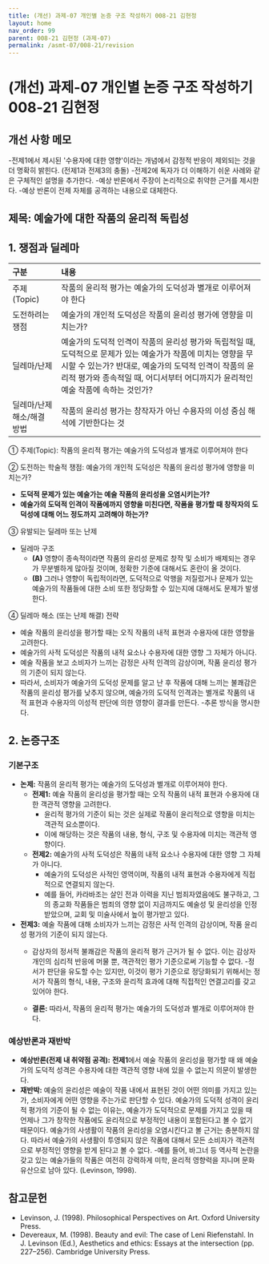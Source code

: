 ```yaml
---
title: (개선) 과제-07 개인별 논증 구조 작성하기 008-21 김현정
layout: home
nav_order: 99
parent: 008-21 김현정 (과제-07)
permalink: /asmt-07/008-21/revision
---
```


# (개선) 과제-07 개인별 논증 구조 작성하기 008-21 김현정 

## 개선 사항 메모
-전제1에서 제시된 '수용자에 대한 영향'이라는 개념에서 감정적 반응이 제외되는 것을 더 명확히 밝힌다. (전제1과 전제3의 충돌) 
-전제2에 독자가 더 이해하기 쉬운 사례와 같은 구체적인 설명을 추가한다.
-예상 반론에서 주장이 논리적으로 취약한 근거를 제시한다. 
-예상 반론이 전제 자체를 공격하는 내용으로 대체한다. 

## 제목: 예술가에 대한 작품의 윤리적 독립성  

## 1. 쟁점과 딜레마

| 구분 | 내용 |
|:---|:---|
| 주제(Topic) | 작품의 윤리적 평가는 예술가의 도덕성과 별개로 이루어져야 한다 |
| 도전하려는 쟁점 | 예술가의 개인적 도덕성은 작품의 윤리성 평가에 영향을 미치는가? |
| 딜레마/난제 | 예술가의 도덕적 인격이 작품의 윤리성 평가와 독립적일 때, 도덕적으로 문제가 있는 예술가가 작품에 미치는 영향을 무시할 수 있는가? 반대로, 예술가의 도덕적 인격이 작품의 윤리적 평가와 종속적일 때, 어디서부터 어디까지가 윤리적인 예술 작품에 속하는 것인가? |
| 딜레마/난제 해소/해결 방법 | 작품의 윤리성 평가는 창작자가 아닌 수용자의 이성 중심 해석에 기반한다는 것 |

① 주제(Topic): 작품의 윤리적 평가는 예술가의 도덕성과 별개로 이루어져야 한다

② 도전하는 학술적 쟁점: 예술가의 개인적 도덕성은 작품의 윤리성 평가에 영향을 미치는가? 

- **도덕적 문제가 있는 예술가는 예술 작품의 윤리성을 오염시키는가?**  
- **예술가의 도덕적 인격이 작품에까지 영향을 미친다면, 작품을 평가할 때 창작자의 도덕성에 대해 어느 정도까지 고려해야 하는가?**  

③ 유발되는 딜레마 또는 난제

- 딜레마 구조
  - **(A)** 영향이 종속적이라면 작품의 윤리성 문제로 창작 및 소비가 배제되는 경우가 무분별하게 많아질 것이며, 정확한 기준에 대해서도 혼란이 올 것이다. 
  - **(B)** 그러나 영향이 독립적이라면, 도덕적으로 악행을 저질렀거나 문제가 있는 예술가의 작품들에 대한 소비 또한 정당화할 수 있는지에 대해서도 문제가 발생한다. 

④ 딜레마 해소 (또는 난제 해결) 전략

- 예술 작품의 윤리성을 평가할 때는 오직 작품의 내적 표현과 수용자에 대한 영향을 고려한다. 
- 예술가의 사적 도덕성은 작품의 내적 요소나 수용자에 대한 영향 그 자체가 아니다.  
- 예술 작품을 보고 소비자가 느끼는 감정은 사적 인격의 감상이며, 작품 윤리성 평가의 기준이 되지 않는다. 
- 따라서, 소비자가 예술가의 도덕성 문제를 알고 난 후 작품에 대해 느끼는 불쾌감은 작품의 윤리성 평가를 낮추지 않으며, 예술가의 도덕적 인격과는 별개로 작품의 내적 표현과 수용자의 이성적 판단에 의한 영향이 결과를 만든다.
-추론 방식을 명시한다.

## 2. 논증구조

### 기본구조

- **논제:** 작품의 윤리적 평가는 예술가의 도덕성과 별개로 이루어져야 한다.
  - **전제1:** 예술 작품의 윤리성을 평가할 때는 오직 작품의 내적 표현과 수용자에 대한 객관적 영향을 고려한다. 
    - 윤리적 평가의 기준이 되는 것은 실제로 작품이 윤리적으로 영향을 미치는 객관적 요소뿐이다. 
    - 이에 해당하는 것은 작품의 내용, 형식, 구조 및 수용자에 미치는 객관적 영향이다. 
  - **전제2:** 예술가의 사적 도덕성은 작품의 내적 요소나 수용자에 대한 영향 그 자체가 아니다. 
    - 예술가의 도덕성은 사적인 영역이며, 작품의 내적 표현과 수용자에게 직접적으로 연결되지 않는다.
    - 예를 들어, 카라바조는 살인 전과 이력을 지닌 범죄자였음에도 불구하고, 그의 종교화 작품들은 범죄의 영향 없이 지금까지도 예술성 및 윤리성을 인정받았으며, 교회 및 미술사에서 높이 평가받고 있다. 
- **전제3:** 예술 작품에 대해 소비자가 느끼는 감정은 사적 인격의 감상이며, 작품 윤리성 평가의 기준이 되지 않는다. 
    - 감상자의 정서적 불쾌감은 작품의 윤리적 평가 근거가 될 수 없다. 이는 감상자 개인의 심리적 반응에 머물 뿐, 객관적인 평가 기준으로써 기능할 수 없다. 
    -정서가 판단을 유도할 수는 있지만, 이것이 평가 기준으로 정당화되기 위해서는 정서가 작품의 형식, 내용, 구조와 윤리적 효과에 대해 직접적인 연결고리를 갖고 있어야 한다. 
    
  - **결론:** 따라서, 작품의 윤리적 평가는 예술가의 도덕성과 별개로 이루어져야 한다.

### 예상반론과 재반박

- **예상반론(전제 내 취약점 공격):** **전제1**에서 예술 작품의 윤리성을 평가할 때 왜 예술가의 도덕적 성격은 수용자에 대한 객관적 영향 내에 있을 수 없는지 의문이 발생한다. 
- **재반박:** 예술의 윤리성은 예술이 작품 내에서 표현된 것이 어떤 의미를 가지고 있는가, 소비자에게 어떤 영향을 주는가로 판단할 수 있다. 예술가의 도덕적 성격이 윤리적 평가의 기준이 될 수 없는 이유는, 예술가가 도덕적으로 문제를 가지고 있을 때 언제나 그가 창작한 작품에도 윤리적으로 부정적인 내용이 포함된다고 볼 수 없기 때문이다. 예술가의 사생활이 작품의 윤리성을 오염시킨다고 볼 근거는 충분하지 않다. 따라서 예술가의 사생활이 투영되지 않은 작품에 대해서 모든 소비자가 객관적으로 부정적인 영향을 받게 된다고 볼 수 없다. 
-예를 들어, 바그너 등 역사적 논란을 갖고 있는 예술가들의 작품은 여전히 강력하게 미학, 윤리적 영향력을 지니며 문화유산으로 남아 있다. (Levinson, 1998).

## 참고문헌
- Levinson, J. (1998). Philosophical Perspectives on Art. Oxford University Press.
- Devereaux, M. (1998). Beauty and evil: The case of Leni Riefenstahl. In J. Levinson (Ed.), Aesthetics and ethics: Essays at the intersection (pp. 227–256). Cambridge University Press.
